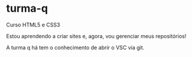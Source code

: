 # turma-q
 Curso HTML5 e CSS3

Estou aprendendo a criar sites e, agora, vou gerenciar meus repositórios!

A turma q há tem o conhecimento de abrir o VSC via git.